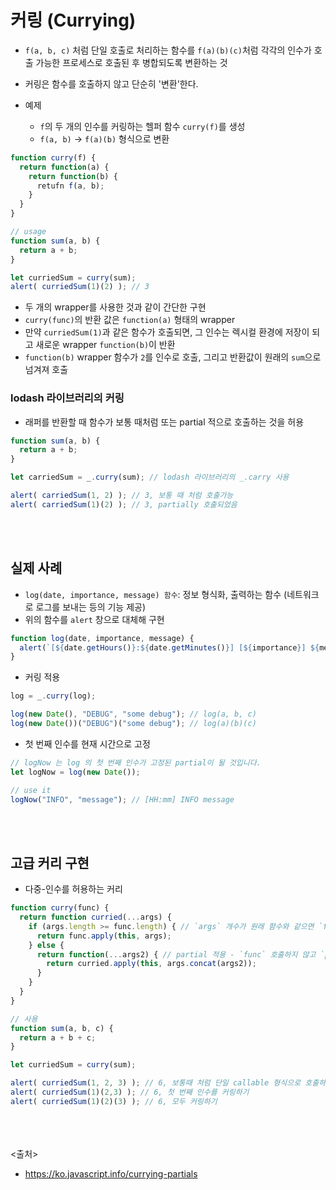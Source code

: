# 커링 (Currying)
- `f(a, b, c)` 처럼 단일 호출로 처리하는 함수를 `f(a)(b)(c)`처럼 각각의 인수가 호출 가능한 프로세스로 호출된 후 병합되도록 변환하는 것
- 커링은 함수를 호출하지 않고 단순히 '변환'한다.

- 예제
  - `f`의 두 개의 인수를 커링하는 헬퍼 함수 `curry(f)`를 생성
  - `f(a, b)` -> `f(a)(b)` 형식으로 변환
```js
function curry(f) {
  return function(a) {
    return function(b) {
      retufn f(a, b);
    }
  }
}

// usage
function sum(a, b) {
  return a + b;
}

let curriedSum = curry(sum);
alert( curriedSum(1)(2) ); // 3
```
- 두 개의 wrapper를 사용한 것과 같이 간단한 구현
- `curry(func)`의 반환 값은 `function(a)` 형태의 wrapper
- 만약 `curriedSum(1)`과 같은 함수가 호출되면, 그 인수는 렉시컬 환경에 저장이 되고 새로운 wrapper `function(b)`이 반환
- `function(b)` wrapper 함수가 `2`를 인수로 호출, 그리고 반환값이 원래의 `sum`으로 넘겨져 호출

### lodash 라이브러리의 커링
- 래퍼를 반환할 때 함수가 보통 때처럼 또는 partial 적으로 호출하는 것을 허용
```js
function sum(a, b) {
  return a + b;
}

let carriedSum = _.curry(sum); // lodash 라이브러리의 _.carry 사용

alert( carriedSum(1, 2) ); // 3, 보통 때 처럼 호출가능
alert( carriedSum(1)(2) ); // 3, partially 호출되었음
```

<br><br>

## 실제 사례
- `log(date, importance, message) 함수`: 정보 형식화, 출력하는 함수 (네트워크로 로그를 보내는 등의 기능 제공)
- 위의 함수를 `alert` 창으로 대체해 구현
```js
function log(date, importance, message) {
  alert(`[${date.getHours()}:${date.getMinutes()}] [${importance}] ${message}`);
}
```

- 커링 적용
```js
log = _.curry(log);

log(new Date(), "DEBUG", "some debug"); // log(a, b, c)
log(new Date())("DEBUG")("some debug"); // log(a)(b)(c)
```

- 첫 번째 인수를 현재 시간으로 고정
```js
// logNow 는 log 의 첫 번째 인수가 고정된 partial이 될 것입니다.
let logNow = log(new Date());

// use it
logNow("INFO", "message"); // [HH:mm] INFO message
```

<br><br>

## 고급 커리 구현
- 다중-인수를 허용하는 커리
```js
function curry(func) {
  return function curried(...args) {
    if (args.length >= func.length) { // `args` 개수가 원래 함수와 같으면 `func` 호출에 전달 (함수 호출)
      return func.apply(this, args);
    } else {
      return function(...args2) { // partial 적용 - `func` 호출하지 않고 `pass` wrapper 대신 반환,  
        return curried.apply(this, args.concat(args2));
      }
    }
  }
}

// 사용
function sum(a, b, c) {
  return a + b + c;
}

let curriedSum = curry(sum);

alert( curriedSum(1, 2, 3) ); // 6, 보통때 처럼 단일 callable 형식으로 호출하기
alert( curriedSum(1)(2,3) ); // 6, 첫 번째 인수를 커링하기
alert( curriedSum(1)(2)(3) ); // 6, 모두 커링하기
```

<br><br><br>
<출처>
- https://ko.javascript.info/currying-partials
